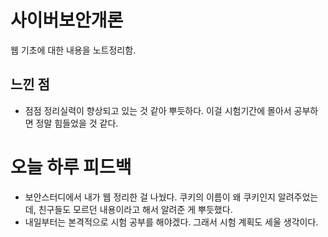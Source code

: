 # 사이버보안개론
웹 기초에 대한 내용을 노트정리함.

## 느낀 점
+ 점점 정리실력이 향상되고 있는 것 같아 뿌듯하다. 이걸 시험기간에 몰아서 공부하면 정말 힘들었을 것 같다.

# 오늘 하루 피드백
+ 보안스터디에서 내가 웹 정리한 걸 나눴다. 쿠키의 이름이 왜 쿠키인지 알려주었는데, 친구들도 모르던 내용이라고 해서 알려준 게 뿌듯했다.
+ 내일부터는 본격적으로 시험 공부를 해야겠다. 그래서 시험 계획도 세울 생각이다.